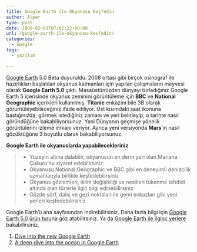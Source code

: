 ```yaml
---
title: Google Earth ile Okyanusu Keşfedin
author: Alper
type: post
date: 2009-02-03T07:02:22+00:00
url: /google-earth-ile-okyanusu-kesfedin/
categories:
  - Google
tags:
  - yazılım

---
```

[Google Earth][1] 5.0 Beta duyuruldu. 2008 ortası gibi birçok osinograf ile hazırlıkları başlatılan okyanus katmanları için yapılan çalışmaların meyvesi olarak **Google Earth 5.0** çıktı. Masaüstünüzden dünyayı turladığınız Google Earth 5 içerisinde okyanus zeminini görüntüleme için **BBC** ve **National Geographic** içerikleri kullanılmış. **Titanic** enkazını bile 3B olarak görüntüleyebileceğiniz ifade ediliyor. Üst kısımdaki saat ikonuna bastığınızda, görmek istediğiniz zamanı ve yeri belirleyip, o tarihte nasıl göründüğüne bakabiliyorsunuz. Yani Dünyanın geçmişe yönelik görüntülerini izleme imkanı veriyor. Ayrıca yeni versiyonda **Mars**&#8216;ın nasıl gözüktüğüne 3 boyutlu olarak bakabiliyorsunuz. <!--more-->

**Google Earth ile okyanuslarda yapabilecekleriniz**

>   * Yüzeyin altına dalabilir, okyanusun en derin yeri olan Mariana Çukuru&#8217;nu ziyaret edebilirsiniz.
>   * Okyanusu National Geographic ve BBC gibi en deneyimli denizcilik uzmanlarıyla birlikte keşfedebilirsiniz
>   * Okyanus gözlemleri, iklim değişikliği ve nesilleri tükenme tehdidi altında olan türlerle ilgili bilgi edinebilirsiniz
>   * Gözde sörf, dalış ve gezi noktaları ile gemi enkazları gibi yeni yerleri keşfedebilirsiniz

Google Earth&#8217;ü ana sayfasından indirebilirsiniz. Daha fazla bilgi için [Google Earth 5.0 ürün turu][2]na göz atabilirsiniz. Ya da [Google Earth ile ilginç yerlere][3] bakabilirsiniz. 

  1. [Dive into the new Google Earth][4]
  2. [A deep dive into the ocean in Google Earth][5]

 [1]: https://earth.google.com/
 [2]: https://earth.google.com/tour.html
 [3]: https://www.murekkep.org/googleearth-ile-gorebilceginiz-ilginc-yerler-400
 [4]: https://googleblog.blogspot.com/2009/02/dive-into-new-google-earth.html
 [5]: https://google-latlong.blogspot.com/2009/02/deep-dive-into-ocean-in-google-earth.html